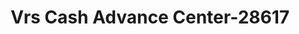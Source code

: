 ---
f_zip-code: 44663
f_state-code: OH
title: Vrs Cash Advance Center-28617
f_phone: 330-308-0517
f_city-only: Philadelphia
f_address: 1145 W High Ave New Philadelphia
f_location-unique-id: '28617'
slug: vrs-cash-advance-center-28617
updated-on: '2024-05-30T13:46:58.046Z'
created-on: '2024-05-30T13:36:59.803Z'
published-on: '2024-05-30T13:54:32.469Z'
f_city-state: cms/city/philadelphia-oh.md
f_company: cms/company/vrs-cash-advance-center.md
f_state: cms/state/ohio.md
layout: '[payday-loan].html'
tags: payday-loan
---